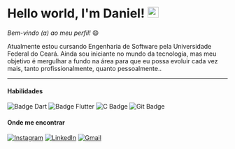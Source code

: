 # Hello world, I'm Daniel!   <img src="https://i.imgur.com/u8HivgI.gif" width="25px">

 _Bem-vindo (a) ao meu perfil!_ :smile:
 
Atualmente estou cursando Engenharia de Software pela Universidade Federal do Ceará. Ainda sou iniciante no mundo da tecnologia, mas meu objetivo é mergulhar a fundo na área para que eu possa evoluir cada vez mais, tanto profissionalmente, quanto pessoalmente..
 
---
   
#### Habilidades

 ![Badge Dart](https://img.shields.io/badge/Dart-0175C2?style=for-the-badge&logo=dart&logoColor=white) 
 ![Badge Flutter](https://img.shields.io/badge/Flutter-02569B?style=for-the-badge&logo=flutter&logoColor=white)
 ![C Badge](https://img.shields.io/badge/C-00599C?style=for-the-badge&logo=c&logoColor=white) 
 ![Git Badge](https://img.shields.io/badge/Git-F05032?style=for-the-badge&logo=git&logoColor=white)

 
  #### Onde me encontrar
  
[![Instagram](https://img.shields.io/badge/Instagram-E4405F?style=for-the-badge&logo=instagram&logoColor=white)](https://www.instagram.com/danferds)
[![LinkedIn](https://img.shields.io/badge/LinkedIn-0077B5?style=for-the-badge&logo=linkedin&logoColor=whit)](https://www.linkedin.com/in/daniel-fer-dev)
[![Gmail](https://img.shields.io/badge/Gmail-D14836?style=for-the-badge&logo=gmail&logoColor=white)](mailto:daniel.dfs.es@gmail.com)
